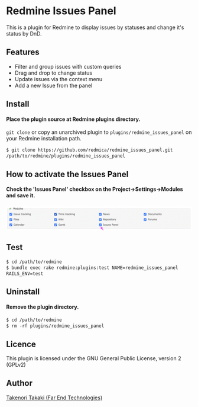 # Redmine Issues Panel

This is a plugin for Redmine to display issues by statuses and change it's status by DnD.

## Features

* Filter and group issues with custom queries
* Drag and drop to change status
* Update issues via the context menu
* Add a new Issue from the panel

## Install

#### Place the plugin source at Redmine plugins directory.

`git clone` or copy an unarchived plugin to
`plugins/redmine_issues_panel` on your Redmine installation path.

```
$ git clone https://github.com/redmica/redmine_issues_panel.git /path/to/redmine/plugins/redmine_issues_panel
```

## How to activate the Issues Panel

#### Check the 'Issues Panel' checkbox on the Project->Settings->Modules and save it.

![How to activate the Issues Panel](images/how_to_activate.png?raw=true "Check the Issues Panel checkbox on the Project->Settings->Modules")

## Test

```
$ cd /path/to/redmine
$ bundle exec rake redmine:plugins:test NAME=redmine_issues_panel RAILS_ENV=test
```

## Uninstall

#### Remove the plugin directory.

```
$ cd /path/to/redmine
$ rm -rf plugins/redmine_issues_panel
```

## Licence

This plugin is licensed under the GNU General Public License, version 2 (GPLv2)

## Author

[Takenori Takaki (Far End Technologies)](https://www.farend.co.jp)
